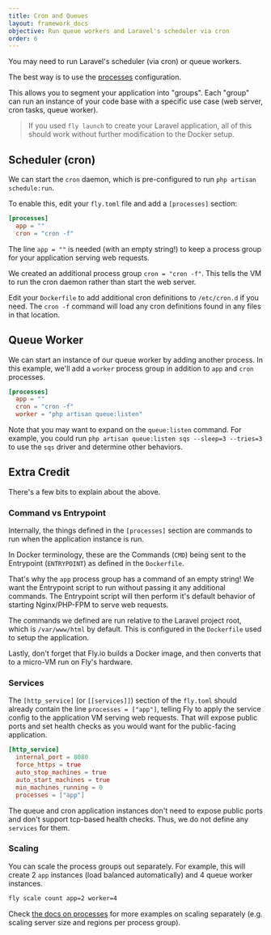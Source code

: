 ```yaml
---
title: Cron and Queues
layout: framework_docs
objective: Run queue workers and Laravel's scheduler via cron
order: 6
---
```


You may need to run Laravel's scheduler (via cron) or queue workers.

The best way is to use the [processes](https://fly.io/docs/reference/configuration/#the-processes-section) configuration.

This allows you to segment your application into "groups". Each "group" can run an instance of your code base with a specific use case (web server, cron tasks, queue worker).

> If you used `fly launch` to create your Laravel application, all of this should work without further modification to the Docker setup.

## Scheduler (cron)

We can start the `cron` daemon, which is pre-configured to run `php artisan schedule:run`.

To enable this, edit your `fly.toml` file and add a `[processes]` section:

```toml
[processes]
  app = ""
  cron = "cron -f"
```

The line `app = ""` is needed (with an empty string!) to keep a process group for your application serving web requests.

We created an additional process group `cron = "cron -f"`. This tells the VM to run the cron daemon rather than start the web server.

Edit your `Dockerfile` to add additional cron definitions to `/etc/cron.d` if you need. The `cron -f` command will load any cron definitions found in any files in that location.

## Queue Worker

We can start an instance of our queue worker by adding another process. In this example, we'll add a `worker` process group in addition to `app` and `cron` processes.

```toml
[processes]
  app = ""
  cron = "cron -f"
  worker = "php artisan queue:listen"
```

Note that you may want to expand on the `queue:listen` command. For example, you could run `php artisan queue:listen sqs --sleep=3 --tries=3` to use the `sqs` driver and determine other behaviors.

## Extra Credit

There's a few bits to explain about the above.

### Command vs Entrypoint

Internally, the things defined in the `[processes]` section are commands to run when the application instance is run. 

In Docker terminology, these are the Commands (`CMD`) being sent to the Entrypoint (`ENTRYPOINT`) as defined in the `Dockerfile`.

That's why the `app` process group has a command of an empty string! We want the Entrypoint script to run without passing it any additional commands. The Entrypoint script will then perform it's default behavior of starting Nginx/PHP-FPM to serve web requests.

The commands we defined are run relative to the Laravel project root, which is `/var/www/html` by default. This is configured in the `Dockerfile` used to setup the application.

Lastly, don't forget that Fly.io builds a Docker image, and then converts that to a micro-VM run on Fly's hardware.

### Services

The `[http_service]` (or `[[services]]`) section of the `fly.toml` should already contain the line `processes = ["app"]`, telling Fly to apply the service config to the application VM serving web requests. That will expose public ports and set health checks as you would want for the public-facing application.

```toml
[http_service]
  internal_port = 8080
  force_https = true
  auto_stop_machines = true
  auto_start_machines = true
  min_machines_running = 0
  processes = ["app"]
```

The queue and cron application instances don't need to expose public ports and don't support tcp-based health checks. Thus, we do not define any `services` for them.

### Scaling

You can scale the process groups out separately. For example, this will create 2 `app` instances (load balanced automatically) and 4 queue worker instances.

```bash
fly scale count app=2 worker=4
```

Check [the docs on processes](https://fly.io/docs/reference/configuration/#the-processes-section) for more examples on scaling separately (e.g. scaling server size and regions per process group).
